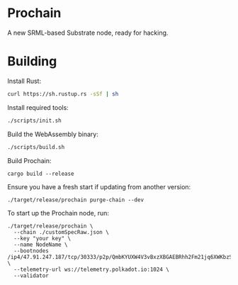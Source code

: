 # Prochain

A new SRML-based Substrate node, ready for hacking.

# Building

Install Rust:

```bash
curl https://sh.rustup.rs -sSf | sh
```

Install required tools:

```bash
./scripts/init.sh
```

Build the WebAssembly binary:

```bash
./scripts/build.sh
```

Build Prochain:

```
cargo build --release
```

Ensure you have a fresh start if updating from another version:
```
./target/release/prochain purge-chain --dev
```

To start up the Prochain node, run:
```
./target/release/prochain \
  --chain ./customSpecRaw.json \
  --key "your key" \
  --name NodeName \
  --bootnodes /ip4/47.91.247.187/tcp/30333/p2p/QmbKYUXW4V3vBxzXBGAEBRhh2Fm21jq6XWKbzS4i43yGn6 \
  --telemetry-url ws://telemetry.polkadot.io:1024 \
  --validator
```

